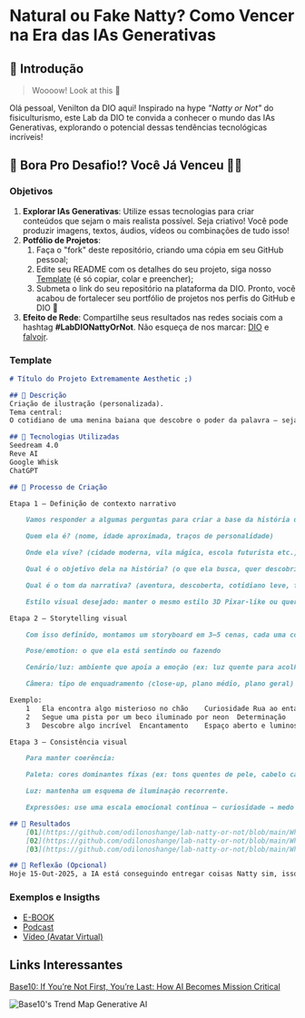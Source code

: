 # Natural ou Fake Natty? Como Vencer na Era das IAs Generativas

## 🚀 Introdução

> Woooow! Look at this 👀

Olá pessoal, Venilton da DIO aqui! Inspirado na hype _"Natty or Not"_ do fisiculturismo, este Lab da DIO te convida a conhecer o mundo das IAs Generativas, explorando o potencial dessas tendências tecnológicas incríveis!

## 🎯 Bora Pro Desafio!? Você Já Venceu 💪🤓

### Objetivos

1. **Explorar IAs Generativas**: Utilize essas tecnologias para criar conteúdos que sejam o mais realista possível. Seja criativo! Você pode produzir imagens, textos, áudios, vídeos ou combinações de tudo isso!
1. **Potfólio de Projetos**:
    1. Faça o "fork" deste repositório, criando uma cópia em seu GitHub pessoal;
    2. Edite seu README com os detalhes do seu projeto, siga nosso [Template](#template) (é só copiar, colar e preencher);
    3. Submeta o link do seu repositório na plataforma da DIO. Pronto, você acabou de fortalecer seu portfólio de projetos nos perfis do GitHub e DIO 🚀
1. **Efeito de Rede**: Compartilhe seus resultados nas redes sociais com a hashtag **#LabDIONattyOrNot**. Não esqueça de nos marcar: [DIO](https://www.linkedin.com/school/dio-makethechange) e [falvojr](https://www.linkedin.com/in/falvojr).

### Template

```markdown
# Título do Projeto Extremamente Aesthetic ;)

## 📒 Descrição
Criação de ilustração (personalizada).
Tema central:
O cotidiano de uma menina baiana que descobre o poder da palavra — seja em pequenas conversas com amigos, brincadeiras de rua ou falas sobre respeito e igualdade.

## 🤖 Tecnologias Utilizadas
Seedream 4.0
Reve AI
Google Whisk
ChatGPT

## 🧐 Processo de Criação

Etapa 1 — Definição de contexto narrativo

    Vamos responder a algumas perguntas para criar a base da história da personagem:

    Quem ela é? (nome, idade aproximada, traços de personalidade)

    Onde ela vive? (cidade moderna, vila mágica, escola futurista etc.)

    Qual é o objetivo dela na história? (o que ela busca, quer descobrir, conquistar ou entender?)

    Qual é o tom da narrativa? (aventura, descoberta, cotidiano leve, ficção científica, emocional, etc.)

    Estilo visual desejado: manter o mesmo estilo 3D Pixar-like ou quer testar variações (ex: stylized realism, toon shading etc.)?

Etapa 2 — Storytelling visual

    Com isso definido, montamos um storyboard em 3–5 cenas, cada uma com foco em:

    Pose/emotion: o que ela está sentindo ou fazendo

    Cenário/luz: ambiente que apoia a emoção (ex: luz quente para acolhimento, fria para tensão)

    Câmera: tipo de enquadramento (close-up, plano médio, plano geral)

Exemplo:
    1	Ela encontra algo misterioso no chão	Curiosidade	Rua ao entardecer	Close-up nos olhos curiosos
    2	Segue uma pista por um beco iluminado por neon	Determinação	Cidade futurista	Plano médio de costas
    3	Descobre algo incrível	Encantamento	Espaço aberto e luminoso	Plano americano, contraluz

Etapa 3 — Consistência visual

    Para manter coerência:

    Paleta: cores dominantes fixas (ex: tons quentes de pele, cabelo castanho médio, luz dourada ou azulada).

    Luz: mantenha um esquema de iluminação recorrente.

    Expressões: use uma escala emocional contínua — curiosidade → medo → descoberta → alegria.

## 🚀 Resultados
    [01](https://github.com/odilonoshange/lab-natty-or-not/blob/main/Whisk_32b78df3f3832eb8a5b49a8a865adb71eg.png)
    [02](https://github.com/odilonoshange/lab-natty-or-not/blob/main/Whisk_c21d6e3f717c5d8837e4212ef6c52fcadr.jpeg)
    [03](https://github.com/odilonoshange/lab-natty-or-not/blob/main/Whisk_qgnxq2ylbzn5cdz40sz5ygotetyzqtl5gjzx0iy.jpeg)

## 💭 Reflexão (Opcional)
Hoje 15-Out-2025, a IA está conseguindo entregar coisas Natty sim, isso é bom, realmente incrível pois demostra claramente a evolução.
```

### Exemplos e Insigths

- [E-BOOK](/exemplos/E-BOOK.md)
- [Podcast](/exemplos/PODCAST.md)
- [Vídeo (Avatar Virtual)](/exemplos/VIDEO.md)

## Links Interessantes

[Base10: If You’re Not First, You’re Last: How AI Becomes Mission Critical](https://base10.vc/post/generative-ai-mission-critical/)

![Base10's Trend Map Generative AI](https://github.com/digitalinnovationone/lab-natty-or-not/assets/730492/f4df26e8-f8f7-4419-8252-c69d73ea930c)
